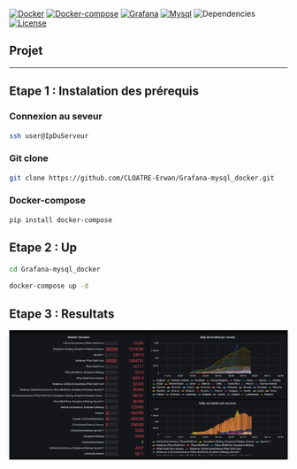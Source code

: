 [![Docker](https://img.shields.io/badge/docker-v20.10.2+-yellow.svg)](https://www.docker.com)
[![Docker-compose](https://img.shields.io/badge/docker_compose-v1.28.4+-yellow.svg)](https://docs.docker.com/compose/)
[![Grafana](https://img.shields.io/badge/grafana-Lataest-orange.svg)](https://grafana.com)
[![Mysql](https://img.shields.io/badge/mysql-v5.7-orange.svg)](https://www.mysql.com)
![Dependencies](https://img.shields.io/badge/dependencies-up%20to%20date-brightgreen.svg)
[![License](https://img.shields.io/badge/license-MIT-blue.svg)](https://opensource.org/licenses/MIT)


## Projet
---
## Etape 1 : Instalation des prérequis
### Connexion au seveur
```bash
ssh user@IpDuServeur
```


### Git clone
```bash
git clone https://github.com/CLOATRE-Erwan/Grafana-mysql_docker.git
```


### Docker-compose
```bash
pip install docker-compose
```

## Etape 2 : Up
```bash
cd Grafana-mysql_docker
```
```bash
docker-compose up -d
```

## Etape 3 : Resultats


![Drag Racing](img/graph.png)
